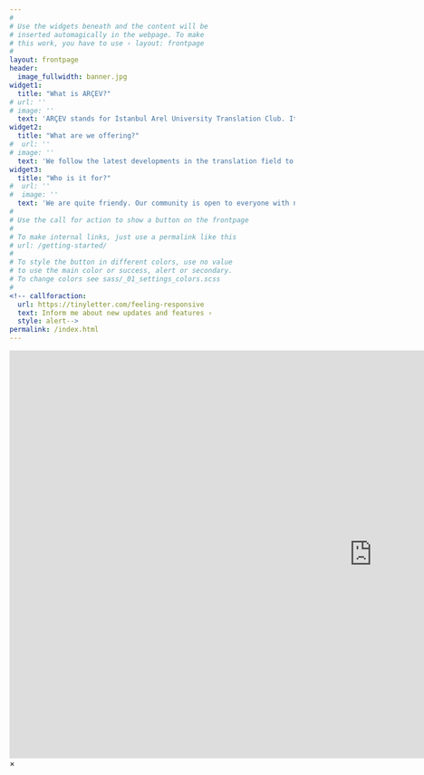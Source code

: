 ```yaml
---
#
# Use the widgets beneath and the content will be
# inserted automagically in the webpage. To make
# this work, you have to use › layout: frontpage
#
layout: frontpage
header:
  image_fullwidth: banner.jpg
widget1:
  title: "What is ARÇEV?"
# url: ''
# image: ''
  text: 'ARÇEV stands for Istanbul Arel University Translation Club. It is a student community organizing international events to contribute to the translation sector and discipline.  '
widget2:
  title: "What are we offering?"
#  url: ''
# image: ''
  text: 'We follow the latest developments in the translation field to be able to provide the best experience for our audience. With our experienced team, we are committed to delivering the best content available to the sector. Machine translation, literary translation, conference interpreting are among the hot topics that we currently deal with. '
widget3:
  title: "Who is it for?"
#  url: ''
#  image: ''
  text: 'We are quite friendy. Our community is open to everyone with new ideas that require a stage. Furthermore, our organization welcomes any participation from partners that play a central role in financing our events.'
#
# Use the call for action to show a button on the frontpage
#
# To make internal links, just use a permalink like this
# url: /getting-started/
#
# To style the button in different colors, use no value
# to use the main color or success, alert or secondary.
# To change colors see sass/_01_settings_colors.scss
#
<!-- callforaction:
  url: https://tinyletter.com/feeling-responsive
  text: Inform me about new updates and features ›
  style: alert-->
permalink: /index.html 
---
```

<div id="videoModal" class="reveal-modal large" data-reveal="">
  <div class="flex-video widescreen vimeo" style="display: block;">
    <iframe width="1280" height="720" src="https://www.youtube.com/embed/3b5zCFSmVvU" frameborder="0" allowfullscreen></iframe>
  </div>
  <a class="close-reveal-modal">&#215;</a>
</div>
